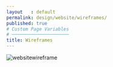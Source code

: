 ```yaml
---
layout   : default
permalink: design/website/wireframes/
published: true
# Custom Page Variables
# ─────────────────────
title: Wireframes
---
```

![websitewireframe](/1718-nmd3-project-heyvaert-tackaert/assets/img/websitewireframe.png "websitewireframe")